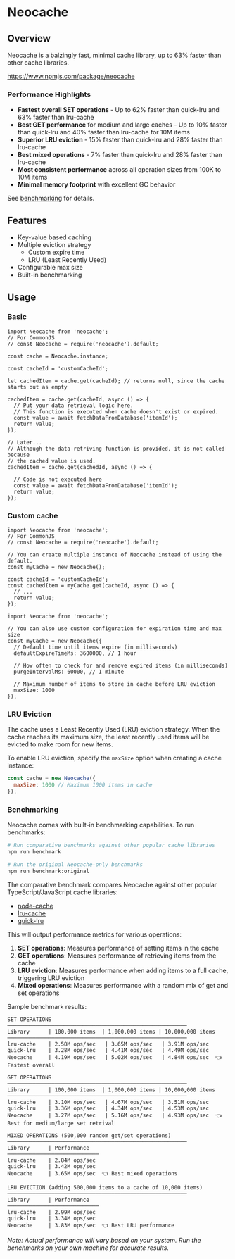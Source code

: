# Neocache

## Overview
Neocache is a balzingly fast, minimal cache library, up to 63% faster than other cache libraries.

https://www.npmjs.com/package/neocache

### Performance Highlights

- **Fastest overall SET operations** - Up to 62% faster than quick-lru and 63% faster than lru-cache
- **Best GET performance** for medium and large caches - Up to 10% faster than quick-lru and 40% faster than lru-cache for 10M items
- **Superior LRU eviction** - 15% faster than quick-lru and 28% faster than lru-cache
- **Best mixed operations** - 7% faster than quick-lru and 28% faster than lru-cache
- **Most consistent performance** across all operation sizes from 100K to 10M items
- **Minimal memory footprint** with excellent GC behavior

See [benchmarking](#benchmarking) for details.

## Features

- Key-value based caching
- Multiple eviction strategy
  - Custom expire time
  - LRU (Least Recently Used)
- Configurable max size
- Built-in benchmarking

## Usage

### Basic

```
import Neocache from 'neocache';
// For CommonJS
// const Neocache = require('neocache').default;

const cache = Neocache.instance;

const cacheId = 'customCacheId';

let cachedItem = cache.get(cacheId); // returns null, since the cache starts out as empty

cachedItem = cache.get(cacheId, async () => {
  // Put your data retrieval logic here.
  // This function is executed when cache doesn't exist or expired.
  const value = await fetchDataFromDatabase('itemId');
  return value;
});

// Later...
// Although the data retriving function is provided, it is not called because
// the cached value is used.
cachedItem = cache.get(cachedId, async () => {

  // Code is not executed here
  const value = await fetchDataFromDatabase('itemId');
  return value;
});

```

### Custom cache
```
import Neocache from 'neocache';
// For CommonJS
// const Neocache = require('neocache').default;

// You can create multiple instance of Neocache instead of using the default.
const myCache = new Neocache();

const cacheId = 'customCacheId';
const cachedItem = myCache.get(cacheId, async () => {
  // ...
  return value;
});
```

```
import Neocache from 'neocache';

// You can also use custom configuration for expiration time and max size
const myCache = new Neocache({
  // Default time until items expire (in milliseconds)
  defaultExpireTimeMs: 3600000, // 1 hour
  
  // How often to check for and remove expired items (in milliseconds)
  purgeIntervalMs: 60000, // 1 minute
  
  // Maximum number of items to store in cache before LRU eviction
  maxSize: 1000
});
```

### LRU Eviction

The cache uses a Least Recently Used (LRU) eviction strategy. When the cache reaches its maximum size, the least recently used items will be evicted to make room for new items.

To enable LRU eviction, specify the `maxSize` option when creating a cache instance:

```javascript
const cache = new Neocache({
  maxSize: 1000 // Maximum 1000 items in cache
});
```

### Benchmarking

Neocache comes with built-in benchmarking capabilities. To run benchmarks:

```bash
# Run comparative benchmarks against other popular cache libraries
npm run benchmark

# Run the original Neocache-only benchmarks
npm run benchmark:original
```

The comparative benchmark compares Neocache against other popular TypeScript/JavaScript cache libraries:

- [node-cache](https://www.npmjs.com/package/node-cache)
- [lru-cache](https://www.npmjs.com/package/lru-cache)
- [quick-lru](https://www.npmjs.com/package/quick-lru)

This will output performance metrics for various operations:

1. **SET operations**: Measures performance of setting items in the cache
2. **GET operations**: Measures performance of retrieving items from the cache
3. **LRU eviction**: Measures performance when adding items to a full cache, triggering LRU eviction
4. **Mixed operations**: Measures performance with a random mix of get and set operations

Sample benchmark results:

```
SET OPERATIONS
─────────────────────────────────────────────────────────
Library      | 100,000 items  | 1,000,000 items | 10,000,000 items 
─────────────────────────────────────────────────────────
lru-cache    | 2.58M ops/sec   | 3.65M ops/sec   | 3.91M ops/sec
quick-lru    | 3.28M ops/sec   | 4.41M ops/sec   | 4.49M ops/sec
Neocache     | 4.19M ops/sec   | 5.02M ops/sec   | 4.84M ops/sec  👈 Fastest overall

GET OPERATIONS
─────────────────────────────────────────────────────────
Library      | 100,000 items  | 1,000,000 items | 10,000,000 items 
─────────────────────────────────────────────────────────
lru-cache    | 3.10M ops/sec   | 4.67M ops/sec   | 3.51M ops/sec
quick-lru    | 3.36M ops/sec   | 4.34M ops/sec   | 4.53M ops/sec
Neocache     | 3.27M ops/sec   | 5.16M ops/sec   | 4.93M ops/sec  👈 Best for medium/large set retrival

MIXED OPERATIONS (500,000 random get/set operations)
─────────────────────────────────────────────────────────
Library      | Performance    
─────────────────────────────
lru-cache    | 2.84M ops/sec
quick-lru    | 3.42M ops/sec
Neocache     | 3.65M ops/sec  👈 Best mixed operations

LRU EVICTION (adding 500,000 items to a cache of 10,000 items)
─────────────────────────────────────────────────────────
Library      | Performance    
─────────────────────────────
lru-cache    | 2.99M ops/sec
quick-lru    | 3.34M ops/sec
Neocache     | 3.83M ops/sec  👈 Best LRU performance
```

*Note: Actual performance will vary based on your system. Run the benchmarks on your own machine for accurate results.*
